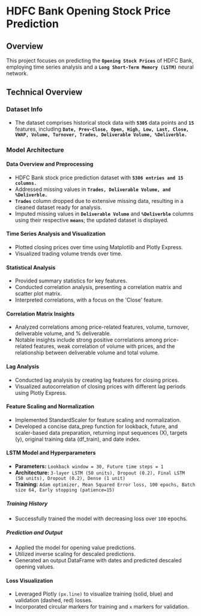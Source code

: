 # HDFC Bank Opening Stock Price Prediction

## Overview
This project focuses on predicting the **`Opening Stock Prices`** of HDFC Bank, employing time series analysis and a **`Long Short-Term Memory (LSTM)`** neural network.

## Technical Overview
### Dataset Info
- The dataset comprises historical stock data with **`5305`** data points and **`15`** features, including **`Date, Prev-Close, Open, High, Low, Last, Close, VWAP, Volume, Turnover, Trades, Deliverable Volume, %Deliverble.`**

### Model Architecture
#### Data Overview and Preprocessing
- HDFC Bank stock price prediction dataset with **`5306 entries and 15 columns.`**
- Addressed missing values in **`Trades, Deliverable Volume, and %Deliverble.`**
- **`Trades`** column dropped due to extensive missing data, resulting in a cleaned dataset ready for analysis.
- Imputed missing values in **`Deliverable Volume`** and **`%Deliverble`** columns using their respective **`means`**; the updated dataset is displayed.

#### Time Series Analysis and Visualization
- Plotted closing prices over time using Matplotlib and Plotly Express.
- Visualized trading volume trends over time.

#### Statistical Analysis
- Provided summary statistics for key features.
- Conducted correlation analysis, presenting a correlation matrix and scatter plot matrix.
- Interpreted correlations, with a focus on the 'Close' feature.

#### Correlation Matrix Insights
- Analyzed correlations among price-related features, volume, turnover, deliverable volume, and % deliverable.
- Notable insights include strong positive correlations among price-related features, weak correlation of volume with prices, and the relationship between deliverable volume and total volume.

#### Lag Analysis
- Conducted lag analysis by creating lag features for closing prices.
- Visualized autocorrelation of closing prices with different lag periods using Plotly Express.

#### Feature Scaling and Normalization
- Implemented StandardScaler for feature scaling and normalization.
- Developed a concise data_prep function for lookback, future, and scaler-based data preparation, returning input sequences (X), targets (y), original training data (df_train), and date index.

#### LSTM Model and Hyperparameters
- **Parameters:** `Lookback window = 30, Future time steps = 1`
- **Architecture:** `3-layer LSTM (50 units), Dropout (0.2), Final LSTM (50 units), Dropout (0.2), Dense (1 unit)`
- **Training:** `Adam optimizer, Mean Squared Error loss, 100 epochs, Batch size 64, Early stopping (patience=15)`

##### Training History
- Successfully trained the model with decreasing loss over `100` epochs.

##### Prediction and Output
- Applied the model for opening value predictions.
- Utilized inverse scaling for descaled predictions.
- Generated an output DataFrame with dates and predicted descaled opening values.

#### Loss Visualization
- Leveraged Plotly `(px.line)` to visualize training (solid, blue) and validation (dashed, red) losses.
- Incorporated circular markers for training and `x` markers for validation.
